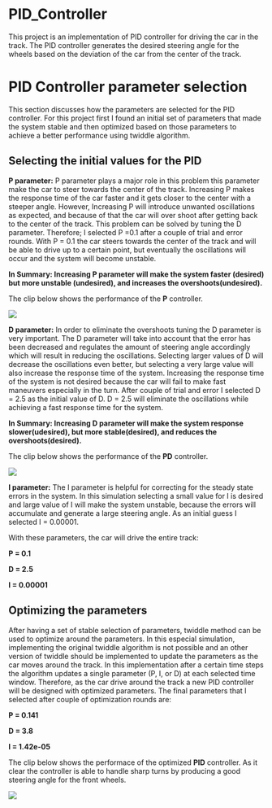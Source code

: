 # PID_Controller
This project is an implementation of PID controller for driving the car in the track. The PID controller generates the desired steering angle for the wheels based on the deviation of the car from the center of the track.

# PID Controller parameter selection
This section discusses how the parameters are selected for the PID controller. For this project first I found an initial set of parameters that made the system stable and then optimized based on those parameters to achieve a better performance using twiddle algorithm.

## Selecting the initial values for the PID

**P parameter:** P parameter plays a major role in this problem this parameter make the car to steer towards the center of the track. Increasing P makes the response time of the car faster and it gets closer to the center with a steeper angle. However, Increasing P will introduce unwanted oscillations as expected, and because of that the car will over shoot after getting back to the center of the track. This problem can be solved by tuning the D parameter. Therefore; I selected P =0.1 after a couple of trial and error rounds. With P = 0.1 the car steers towards the center of the track and will be able to drive up to a certain point, but eventually the oscillations will occur and the system will become unstable.

**In Summary: Increasing P parameter will make the system faster (desired) but more unstable (undesired), and increases the overshoots(undesired).**

The clip below shows the performance of the **P** controller.


<img src = "P.gif" align="center" >


**D parameter:** In order to eliminate the overshoots tuning the D parameter is very important. The D parameter will take into account that the error has been decreased and regulates the amount of steering angle accordingly which will result in reducing the oscillations. Selecting larger values of D will decrease the oscillations even better, but selecting a very large value will also increase the response time of the system. Increasing the response time of the system is not desired because the car will fail to make fast maneuvers especially in the turn. After couple of trial and error I selected D = 2.5 as the initial value of D. D = 2.5 will eliminate the oscillations while achieving a fast response time for the system.

**In Summary: Increasing D parameter will make the system response slower(udesired), but more stable(desired), and reduces the overshoots(desired).**

The clip below shows the performance of the **PD** controller.

<img src = "PD.gif" align="center" >



**I parameter:** The I parameter is helpful for correcting for the steady state errors in the system. In this simulation selecting a small value for I is desired and large value of I will make the system unstable, because the errors will accumulate and generate a large steering angle. As an initial guess I selected I = 0.00001.

With these parameters, the car will drive the entire track:

**P = 0.1**

**D = 2.5**

**I = 0.00001**

## Optimizing the parameters

After having a set of stable selection of parameters, twiddle method can be used to optimize around the parameters. In this especial simulation, implementing the original twiddle algorithm is not possible and an other version of twiddle should be implemented to update the parameters as the car moves around the track. In this implementation after a certain time steps the algorithm updates a single parameter (P, I, or D) at each selected time window. Therefore, as the car drive around the track a new PID controller will be designed with optimized parameters. The final parameters that I selected after couple of optimization rounds are:

**P = 0.141**

**D = 3.8**

**I = 1.42e-05**

The clip below shows the performace of the optimized **PID** controller. As it clear the controller is able to handle sharp turns by producing a good steering angle for the front wheels.

<img src = "PID.gif" align="center" >
